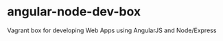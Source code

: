 angular-node-dev-box
====================

Vagrant box for developing Web Apps using AngularJS and Node/Express
